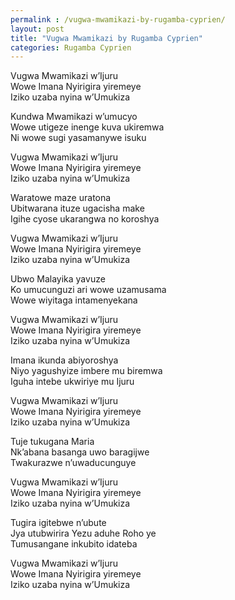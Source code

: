 ```yaml
---
permalink : /vugwa-mwamikazi-by-rugamba-cyprien/
layout: post
title: "Vugwa Mwamikazi by Rugamba Cyprien"
categories: Rugamba Cyprien
---
```

Vugwa Mwamikazi w’Ijuru<br/>
Wowe Imana Nyirigira yiremeye<br/>
Iziko uzaba nyina w’Umukiza

Kundwa Mwamikazi w’umucyo<br/>
Wowe utigeze inenge kuva ukiremwa<br/>
Ni wowe sugi yasamanywe isuku

Vugwa Mwamikazi w’Ijuru<br/>
Wowe Imana Nyirigira yiremeye<br/>
Iziko uzaba nyina w’Umukiza

Waratowe maze uratona<br/>
Ubitwarana ituze ugacisha make<br/>
Igihe cyose ukarangwa no koroshya

Vugwa Mwamikazi w’Ijuru<br/>
Wowe Imana Nyirigira yiremeye<br/>
Iziko uzaba nyina w’Umukiza

Ubwo Malayika yavuze<br/>
Ko umucunguzi ari wowe uzamusama<br/>
Wowe wiyitaga intamenyekana

Vugwa Mwamikazi w’Ijuru<br/>
Wowe Imana Nyirigira yiremeye<br/>
Iziko uzaba nyina w’Umukiza

Imana ikunda abiyoroshya<br/>
Niyo yagushyize imbere mu biremwa<br/>
Iguha intebe ukwiriye mu Ijuru

Vugwa Mwamikazi w’Ijuru<br/>
Wowe Imana Nyirigira yiremeye<br/>
Iziko uzaba nyina w’Umukiza

Tuje tukugana Maria<br/>
Nk’abana basanga uwo baragijwe<br/>
Twakurazwe n’uwaducunguye

Vugwa Mwamikazi w’Ijuru<br/>
Wowe Imana Nyirigira yiremeye<br/>
Iziko uzaba nyina w’Umukiza

Tugira igitebwe n’ubute<br/>
Jya utubwirira Yezu aduhe Roho ye<br/>
Tumusangane inkubito idateba

Vugwa Mwamikazi w’Ijuru<br/>
Wowe Imana Nyirigira yiremeye<br/>
Iziko uzaba nyina w’Umukiza
